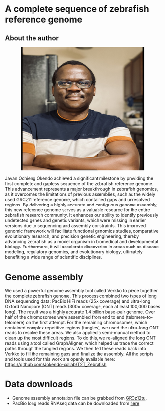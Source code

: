 # A complete sequence of zebrafish reference genome
## About the author
  <figure>
   <div align="center">
   <img src="javanokendo.jpeg" width="400" height="400" alt="image explanation"/>
   <figcaption></figcaption> 
   </figure>
Javan Ochieng Okendo achieved a significant milestone by providing the first complete and gapless sequence of the zebrafish reference genome. This advancement represents a major breakthrough in zebrafish genomics, as it overcomes the limitations of previous assemblies, such as the widely used GRCz11 reference genome, which contained gaps and unresolved regions. By delivering a highly accurate and contiguous genome assembly, this new reference genome serves as a valuable resource for the entire zebrafish research community. It enhances our ability to identify previously undetected genes and genetic variants, which were missing in earlier versions due to sequencing and assembly constraints. This improved genomic framework will facilitate functional genomics studies, comparative evolutionary research, and precision genetic engineering, thereby advancing zebrafish as a model organism in biomedical and developmental biology. Furthermore, it will accelerate discoveries in areas such as disease modeling, regulatory genomics, and evolutionary biology, ultimately benefiting a wide range of scientific disciplines.

# Genome assembly
We used a powerful genome assembly tool called Verkko to piece together the complete zebrafish genome. This process combined two types of long DNA sequencing data: PacBio HiFi reads (25× coverage) and ultra-long Oxford Nanopore (ONT) reads (300× coverage, each at least 100,000 bases long). The result was a highly accurate 1.4 billion base-pair genome. Over half of the chromosomes were assembled from end to end (telomere-to-telomere) on the first attempt. For the remaining chromosomes, which contained complex repetitive regions (tangles), we used the ultra-long ONT reads to resolve these areas. We also applied a semi-manual method to clean up the most difficult regions. To do this, we re-aligned the long ONT reads using a tool called GraphAligner, which helped us trace the correct paths through the tangled regions. We then fed these reads back into Verkko to fill the remaining gaps and finalize the assembly. All the scripts and tools used for this work are openly available here: https://github.com/Jokendo-collab/T2T_Zebrafish

# Data downloads
- Genome assembly annotation file can be grabbed from [GRCz12tu](https://www.ncbi.nlm.nih.gov/datasets/genome/?taxon=7955).
- PacBio long reads RNAseq data can be downloaded from [here](https://www.ncbi.nlm.nih.gov/bioproject/PRJNA1232602)


